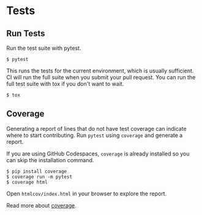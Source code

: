 # Tests

## Run Tests

Run the test suite with pytest.

```
$ pytest
```

This runs the tests for the current environment, which is usually sufficient. CI
will run the full suite when you submit your pull request. You can run the full
test suite with tox if you don't want to wait.

```
$ tox
```

## Coverage

Generating a report of lines that do not have test coverage can indicate
where to start contributing. Run `pytest` using `coverage` and
generate a report.

If you are using GitHub Codespaces, `coverage` is already installed
so you can skip the installation command.

```
$ pip install coverage
$ coverage run -m pytest
$ coverage html
```

Open `htmlcov/index.html` in your browser to explore the report.

Read more about [coverage](https://coverage.readthedocs.io).
